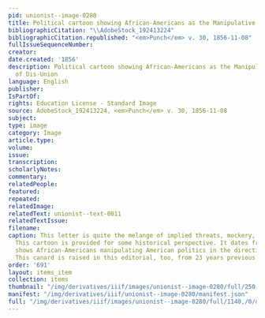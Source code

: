 ```yaml
---
pid: unionist--image-0280
title: Political cartoon showing African-Americans as the Manipulative Cause of Dis-Union
bibliographicCitation: "\\AdobeStock_192413224"
bibliographicCitation.republished: "<em>Punch</em> v. 30, 1856-11-08"
fullIssueSequenceNumber: 
creator: 
date.created: '1856'
description: Political cartoon showing African-Americans as the Manipulative Cause
  of Dis-Union
language: English
publisher: 
IsPartOf: 
rights: Education License - Standard Image
source: AdobeStock_192413224, <em>Punch</em> v. 30, 1856-11-08
subject: 
type: image
category: Image
article.type: 
volume: 
issue: 
transcription: 
scholarlyNotes: 
commentary: 
relatedPeople: 
featured: 
repeated: 
relatedImage: 
relatedText: unionist--text-0011
relatedTextIssue: 
filename: 
caption: This letter is quite the melange of implied threats, mockery, and insults.
  This cartoon is provided for some historical perspective. It dates from 1856, and
  shows African-Americans manipulating American politics in the direction of disunion.
  This canard is raised in this editorial, too, from 23 years previous.
order: '691'
layout: items_item
collection: items
thumbnail: "/img/derivatives/iiif/images/unionist--image-0280/full/250,/0/default.jpg"
manifest: "/img/derivatives/iiif/unionist--image-0280/manifest.json"
full: "/img/derivatives/iiif/images/unionist--image-0280/full/1140,/0/default.jpg"
---
```

